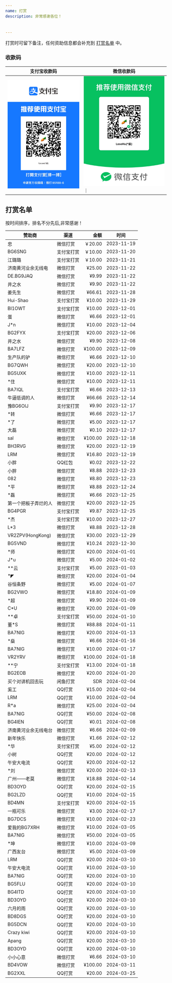 ```yaml
---
name: 打赏
description: 非常感谢各位！


---
```

打赏时可留下备注，任何资助信息都会补充到 [打赏名单](https://losehu.github.io/payment-codes/#打赏名单) 中。


### 收款码
| 支付宝收款码                              | 微信收款码                              
|-------------------------------------|------------------------------------|
| ![支付宝收款码](../zfb.JPG) | ![微信收款码](../wechat.JPG) ｜


## 打赏名单

按时间排序，排名不分先后,非常感谢！


| 赞助商              | 渠道    |      金额 | 时间         |
|------------------|-------|--------:|------------|
| 忠                | 微信打赏  |  ￥20.00 | 2023-11-19 |
| BG6SNG           | 支付宝打赏 |  ￥10.00 | 2023-11-20 |
| 江璐璐              | 支付宝打赏 |  ￥10.00 | 2023-11-21 |
| 济南黄河业余无线电        | 微信打赏  |  ¥25.00 | 2023-11-22 |
| DE.BG9JAQ        | 微信打赏  |   ¥9.99 | 2023-11-22 |
| 井之水              | 微信打赏  |   ¥9.90 | 2023-11-22 |
| 姜先生              | 微信打赏  |  ¥66.61 | 2023-11-28 |
| Hui-Shao         | 支付宝打赏 |  ¥10.00 | 2023-11-29 |
| BI1OWT           | 支付宝打赏 |  ¥10.00 | 2023-12-01 |
| 蛋                | 微信打赏  |   ¥6.66 | 2023-12-01 |
| J*n              | 微信打赏  |  ¥10.00 | 2023-12-04 |
| BG2FYX           | 支付宝打赏 |  ¥20.00 | 2023-12-06 |
| 井之水              | 微信打赏  |   ¥9.90 | 2023-12-08 |
| BA7LFZ           | 微信打赏  | ¥100.00 | 2023-12-09 |
| 生产队的驴            | 微信打赏  |   ¥6.66 | 2023-12-10 |
| BG7QWH           | 微信打赏  |  ¥20.00 | 2023-12-10 |
| BG5UXK           | 微信打赏  |  ¥10.00 | 2023-12-11 |
| *住               | 微信打赏  |  ¥10.00 | 2023-12-11 |
| BA7IQL           | 支付宝打赏 |   ¥6.66 | 2023-12-13 |
| 牛逼低调的人           | 微信打赏  |  ¥66.66 | 2023-12-14 |
| 豫BG6OIJ          | 支付宝打赏 |   ¥9.90 | 2023-12-17 |
| *转               | 微信打赏  |   ¥6.66 | 2023-12-17 |
| *了               | 微信打赏  |   ¥5.00 | 2023-12-17 |
| 大磊               | 微信打赏  |   ¥0.10 | 2023-12-17 |
| sal              | 微信打赏  | ¥100.00 | 2023-12-18 |
| BH3RVG           | 微信打赏  |  ¥20.00 | 2023-12-19 |
| LRM              | 微信打赏  |  ¥16.80 | 2023-12-19 |
| 小胖               | QQ红包  |   ¥0.02 | 2023-12-22 |
| 小胖               | 微信打赏  |   ¥8.88 | 2023-12-23 |
| 082              | 微信打赏  |   ¥8.80 | 2023-12-23 |
| *平               | 微信打赏  |   ¥8.88 | 2023-12-24 |
| *磊               | 微信打赏  |   ¥6.66 | 2023-12-25 |
| 第一个把板子弄烂的人       | 微信打赏  |  ¥20.00 | 2023-12-25 |
| BG4PGR           | 支付宝打赏 |   ¥9.87 | 2023-12-25 |
| *杰               | 支付宝打赏 |  ¥10.00 | 2023-12-27 |
| L*3              | 微信打赏  |   ¥8.88 | 2023-12-28 |
| VR2ZPV(HongKong) | 微信打赏  |  ¥30.00 | 2023-12-29 |
| BG5VND           | 微信打赏  |  ¥10.24 | 2023-12-30 |
| *师               | 微信打赏  |  ¥20.00 | 2024-01-01 |
| J*u              | 微信打赏  |   ¥5.00 | 2024-01-02 |
| **云              | 支付宝打赏 |   ¥5.00 | 2023-01-03 |
| *◤               | 微信打赏  |  ¥20.00 | 2024-01-04 |
| 谷恒条野             | 微信打赏  |   ¥5.00 | 2024-01-07 |
| BG2VWO           | 微信打赏  |  ¥18.80 | 2024-01-09 |
| *超               | 微信打赏  |   ¥9.90 | 2024-01-09 |
| C*U              | 微信打赏  |  ¥20.00 | 2024-01-09 |
| **卓              | 支付宝打赏 |  ¥50.00 | 2024-01-10 |
| 董*S              | 微信打赏  |  ¥88.88 | 2024-01-11 |
| BA7NIG           | 微信打赏  |  ¥20.00 | 2024-01-13 |
| *燊               | 微信打赏  |   ¥6.66 | 2024-01-16 |
| BA7NIG           | 微信打赏  |  ¥10.00 | 2024-01-17 |
| VR2YRV           | 微信打赏  | ¥100.00 | 2024-01-18 |
| **宁              | 支付宝打赏 |  ¥13.00 | 2024-01-18 |
| BG2EOB           | 微信打赏  |  ¥20.00 | 2024-01-20 |
| 买个对讲机回去玩         | 闲鱼打赏  |     SDR | 2024-02-04 |
| 奚工               | QQ打赏  |  ¥15.00 | 2024-02-04 |
| LRM              | QQ打赏  |  ¥10.00 | 2024-02-04 |
| R*a              | 微信打赏  |  ¥25.00 | 2024-02-04 |
| BA7NIG           | QQ打赏  |  ¥50.00 | 2024-02-08 |
| BG4IEN           | QQ打赏  |   ¥0.01 | 2024-02-08 |
| 济南黄河业余无线电台       | 微信打赏  |   ¥6.66 | 2024-02-09 |
| 新年快乐             | 微信打赏  |   ¥1.66 | 2024-02-12 |
| *华               | 支付宝打赏 |   ¥5.00 | 2024-02-12 |
| 小树               | QQ打赏  |  ¥20.00 | 2024-02-12 |
| 午安大电流            | QQ打赏  |  ¥20.00 | 2024-02-12 |
| *刘               | 微信打赏  |  ¥20.00 | 2024-02-13 |
| 广州——老莫           | 微信打赏  |  ¥18.88 | 2024-02-14 |
| BD3OYD           | QQ打赏  |  ¥20.00 | 2024-02-15 |
| BG2LZD           | QQ打赏  |  ¥10.00 | 2024-02-15 |
| BD4MN            | 支付宝打赏 |  ¥20.00 | 2024-02-15 |
| 一瓶可乐             | 微信打赏  |   ¥3.00 | 2024-02-17 |
| BG7DCS           | 微信打赏  |  ¥10.00 | 2024-02-23 |
| 爱我的BG7XRH        | 微信打赏  |  ¥10.00 | 2024-03-05 |
| BA7NIG           | 微信打赏  |  ¥50.00 | 2024-03-05 |
| *坤               | 微信打赏  |  ¥10.00 | 2024-03-09 |
| 广西友台             | 微信打赏  |   ¥5.00 | 2024-03-09 |
| LRM              | QQ打赏  |  ¥20.00 | 2024-03-10 |
| 午安大电流            | QQ打赏  |  ¥10.00 | 2024-03-10 |
| BA7NIG           | QQ打赏  |  ¥20.00 | 2024-03-10 |
| BG5FLU           | QQ打赏  |  ¥20.00 | 2024-03-10 |
| BG4ITD           | QQ打赏  |  ¥20.00 | 2024-03-10 |
| BD3OYD           | QQ打赏  |  ¥20.00 | 2024-03-10 |
| 六月的雨             | QQ打赏  |  ¥20.00 | 2024-03-10 |
| BD8DGS           | QQ打赏  |  ¥20.00 | 2024-03-10 |
| BG5DCN           | QQ打赏  |  ¥20.00 | 2024-03-10 |
| Crazy kiwi       | QQ打赏  |  ¥20.00 | 2024-03-10 |
| Apang            | QQ打赏  |  ¥20.00 | 2024-03-10 |
| BD3OYD           | QQ打赏  |  ¥20.00 | 2024-03-10 |
| 小小心意             | 微信打赏  |   ¥6.66 | 2024-03-10 |
| BD4VOW           | 微信打赏  | ¥100.00 | 2024-03-11 |
| BG2XXL           | QQ打赏  | ¥20.00 | 2024-03-25 |









